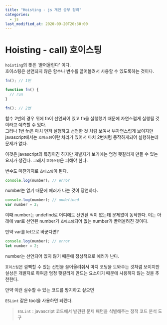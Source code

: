 ```yaml
---
title: "Hoisting - js 개인 공부 정리"
categories: 
  - js
last_modified_at: 2020-09-20T20:30:00
---
```


# Hoisting - call) 호이스팅

`hoisting`의 뜻은 '끌어올린다' 이다.  
호이스팅은 선언되지 않은 함수나 변수를 끌어볼려서 사용할 수 있도록하는 것이다.  

```js
fn(); // 1번

function fn() {
  // run
}

fn(); // 2번
```

함수 2번의 경우 위에 fn이 선언되어 있고 fn을 실행했기 때문에 자연스럽게 실행될 것이라고 예측할 수 있다.  
그러나 1번 fn은 마치 먼저 실행하고 선언한 것 처럼 보여서 부자연스럽게 보이지만 javascript에서는 `호이스팅`이란 처리가 있어서 마치 2번처럼 동작하게되어 실행하는데 문제가 없다.  

이것은 javascript의 특징이긴 하지만 개발자가 보기에는 엄청 햇갈리게 만들 수 있는 요지가 생긴다. 그래서 `호이스팅`은 피해야 한다.

변수도 마찬가지로 `호이스팅`이 된다.

```js
console.log(number); // error
```

number는 없기 때문에 에러가 나는 것이 당연하다.

```js
console.log(number); // undefined
var number = 2;
```

이때 number는 undefind로 어디에도 선언된 적이 없는데 문제없이 동작한다. 이는 아래에 var로 선언된 number가 `호이스팅`되어 없는 number가 끌어올려진 것이다.  

만약 var를 let으로 바꾼다면?

```js
console.log(number); // error
let number = 2;
```

number는 선언되어 있지 않기 때문에 정상적으로 에러가 난다.  

`호이스팅`은 깜빡할 수 있는 선언을 끌어올려줘서 마치 코딩을 도와주는 것처럼 보이지만 실상은 개발자로 하여금 엄청 햇갈리게 만드는 요소이기 때문에 사용하지 않는 것을 추천한다.  

만약 이런 실수할 수 있는 코드를 방지하고 싶으면

`ESLint` 같은 tool을 사용하면 되겠다.  

> `ESLint` : javascript 코드에서 발견된 문제 패턴을 식별해주는 정적 코드 분석 도구
